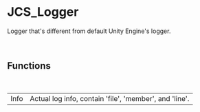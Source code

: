 <!--
   - $File: JCS_Logger.html $
   - $Date: 2018-10-01 02:42:16 $
   - $Revision: $
   - $Creator: Jen-Chieh Shen $
   - $Notice: See LICENSE.txt for modification and distribution information
   -                   Copyright © 2018 by Shen, Jen-Chieh $
-->


<div id="content-header">
  <h1>JCS_Logger</h1>
</div>

<p>
  Logger that's different from default Unity Engine's logger.
</p>

<br/>
<h2>Functions</h2>
<br/>

<table>
  <tr>
    <td>Info</td>
    <td>Actual log info, contain 'file', 'member', and 'line'.</td>
  </tr>
</table>
